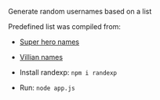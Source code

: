 Generate random usernames based on a list

Predefined list was compiled from:
* [Super hero names](https://hobbylark.com/comic-books/superhero-names)
* [Villian names](https://hobbylark.com/writing/cool-villain-names)

* Install randexp: `npm i randexp`
* Run: `node app.js`
